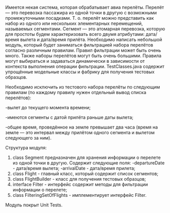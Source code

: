 Имеется некая система, которая обрабатывает авиа перелёты. Перелёт — это перевозка пассажира из одной точки в другую с возможными промежуточными посадками. Т. о. перелёт можно представить как набор из одного или нескольких элементарных перемещений, называемых сегментами. Сегмент — это атомарная перевозка, которую для простоты будем характеризовать всего двумя атрибутами: дата/время вылета и дата/время прилёта. Необходимо написать небольшой модуль, который будет заниматься фильтрацией набора перелётов согласно различным правилам. Правил фильтрации может быть очень много. Также наборы перелётов могут быть очень большими. Правила могут выбираться и задаваться динамически в зависимости от контекста выполнения операции фильтрации. 
 TestClasses.java содержит упрощённые модельные классы и фабрику для получения тестовых образцов.
 
 Необходимо исключить из тестового набора перелёты по следующим правилам (по каждому правилу нужен отдельный вывод списка перелётов):
 
 -вылет до текущего момента времени;
 
-имеются сегменты с датой прилёта раньше даты вылета;

-общее время, проведённое на земле превышает два часа (время на земле — это интервал между прилётом одного сегмента и вылетом следующего за ним).

Структура модуля:
1) class Segment предназначен для хранения информации о перелете из одной точки в другую. Содержит следующие поля:
 -departureDate - дата/время вылета; -arrivalDate - дата/время прилета;
2) class Flight - главный класс, который содержит список сегментов;
3) class FlightBuilder - класс для получения тестовых образцов;
4) interface Filter - интерфейс содержит методы для фильтрации информации о перелете;
5) class FilteringSetOfFlights - имплементирует интерфейс Filter.

Модуль покрыт Unit Tests.
